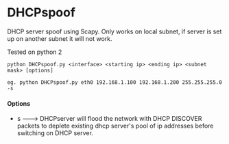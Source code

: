 # DHCPspoof

DHCP server spoof using Scapy.
Only works on local subnet, if server is set up on another subnet it will not work.

Tested on python 2
```
python DHCPspoof.py <interface> <starting ip> <ending ip> <subnet mask> [options]

eg. python DHCPspoof.py eth0 192.168.1.100 192.168.1.200 255.255.255.0 -s
```

#### Options
- s ---> DHCPserver will flood the network with DHCP DISCOVER packets to deplete existing dhcp server's pool of ip addresses before switching on DHCP server.
